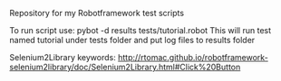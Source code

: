 Repository for my Robotframework test scripts

To run script use: pybot -d results tests/tutorial.robot
This will run test named tutorial under tests folder and put log files to results folder

Selenium2Library keywords: http://rtomac.github.io/robotframework-selenium2library/doc/Selenium2Library.html#Click%20Button

